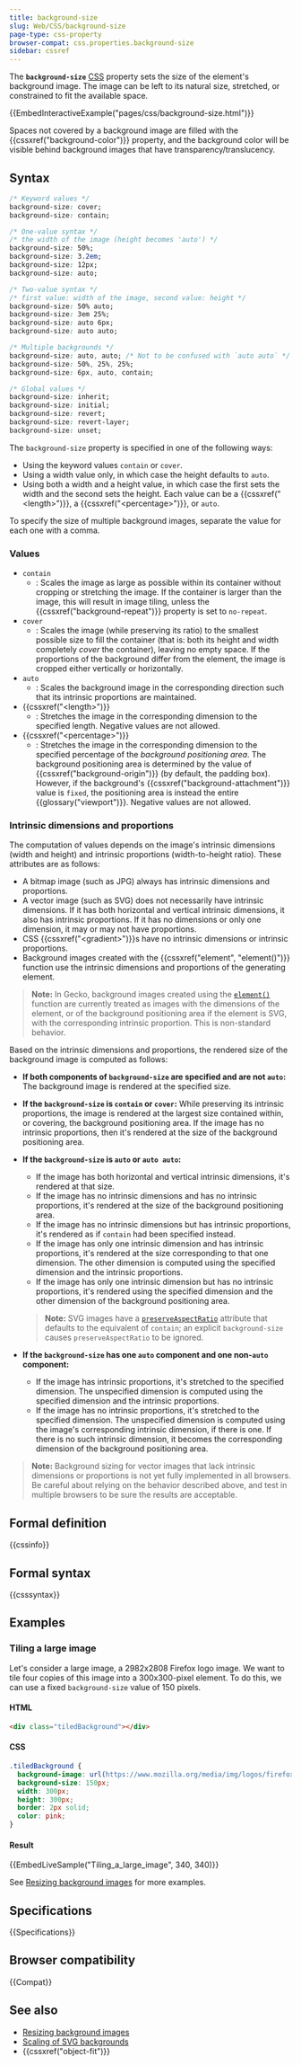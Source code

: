 ```yaml
---
title: background-size
slug: Web/CSS/background-size
page-type: css-property
browser-compat: css.properties.background-size
sidebar: cssref
---
```



The **`background-size`** [CSS](/en-US/docs/Web/CSS) property sets the size of the element's background image.
The image can be left to its natural size, stretched, or constrained to fit the available space.

{{EmbedInteractiveExample("pages/css/background-size.html")}}

Spaces not covered by a background image are filled with the {{cssxref("background-color")}} property, and the background color will be visible behind background images that have transparency/translucency.

## Syntax

```css
/* Keyword values */
background-size: cover;
background-size: contain;

/* One-value syntax */
/* the width of the image (height becomes 'auto') */
background-size: 50%;
background-size: 3.2em;
background-size: 12px;
background-size: auto;

/* Two-value syntax */
/* first value: width of the image, second value: height */
background-size: 50% auto;
background-size: 3em 25%;
background-size: auto 6px;
background-size: auto auto;

/* Multiple backgrounds */
background-size: auto, auto; /* Not to be confused with `auto auto` */
background-size: 50%, 25%, 25%;
background-size: 6px, auto, contain;

/* Global values */
background-size: inherit;
background-size: initial;
background-size: revert;
background-size: revert-layer;
background-size: unset;
```

The `background-size` property is specified in one of the following ways:

- Using the keyword values `contain` or `cover`.
- Using a width value only, in which case the height defaults to `auto`.
- Using both a width and a height value, in which case the first sets the width and the second sets the height.
  Each value can be a {{cssxref("&lt;length&gt;")}}, a {{cssxref("&lt;percentage&gt;")}}, or `auto`.

To specify the size of multiple background images, separate the value for each one with a comma.

### Values

- `contain`
  - : Scales the image as large as possible within its container without cropping or stretching the image.
    If the container is larger than the image, this will result in image tiling, unless the {{cssxref("background-repeat")}} property is set to `no-repeat`.
- `cover`
  - : Scales the image (while preserving its ratio) to the smallest possible size to fill the container (that is: both its height and width completely _cover_ the container), leaving no empty space.
    If the proportions of the background differ from the element, the image is cropped either vertically or horizontally.
- `auto`
  - : Scales the background image in the corresponding direction such that its intrinsic proportions are maintained.
- {{cssxref("&lt;length&gt;")}}
  - : Stretches the image in the corresponding dimension to the specified length. Negative values are not allowed.
- {{cssxref("&lt;percentage&gt;")}}
  - : Stretches the image in the corresponding dimension to the specified percentage of the _background positioning area_.
    The background positioning area is determined by the value of {{cssxref("background-origin")}} (by default, the padding box).
    However, if the background's {{cssxref("background-attachment")}} value is `fixed`, the positioning area is instead the entire {{glossary("viewport")}}.
    Negative values are not allowed.

### Intrinsic dimensions and proportions

The computation of values depends on the image's intrinsic dimensions (width and height) and intrinsic proportions (width-to-height ratio).
These attributes are as follows:

- A bitmap image (such as JPG) always has intrinsic dimensions and proportions.
- A vector image (such as SVG) does not necessarily have intrinsic dimensions.
  If it has both horizontal and vertical intrinsic dimensions, it also has intrinsic proportions.
  If it has no dimensions or only one dimension, it may or may not have proportions.
- CSS {{cssxref("&lt;gradient&gt;")}}s have no intrinsic dimensions or intrinsic proportions.
- Background images created with the {{cssxref("element", "element()")}} function use the intrinsic dimensions and proportions of the generating element.

> **Note:** In Gecko, background images created using the [`element()`](/en-US/docs/Web/CSS/element) function are currently treated as images with the dimensions of the element, or of the background positioning area if the element is SVG, with the corresponding intrinsic proportion. This is non-standard behavior.

Based on the intrinsic dimensions and proportions, the rendered size of the background image is computed as follows:

- **If both components of `background-size` are specified and are not `auto`:** The background image is rendered at the specified size.
- **If the `background-size` is `contain` or `cover`:** While preserving its intrinsic proportions, the image is rendered at the largest size contained within, or covering, the background positioning area.
  If the image has no intrinsic proportions, then it's rendered at the size of the background positioning area.
- **If the `background-size` is `auto` or `auto auto`:**

  - If the image has both horizontal and vertical intrinsic dimensions, it's rendered at that size.
  - If the image has no intrinsic dimensions and has no intrinsic proportions, it's rendered at the size of the background positioning area.
  - If the image has no intrinsic dimensions but has intrinsic proportions, it's rendered as if `contain` had been specified instead.
  - If the image has only one intrinsic dimension and has intrinsic proportions, it's rendered at the size corresponding to that one dimension.
    The other dimension is computed using the specified dimension and the intrinsic proportions.
  - If the image has only one intrinsic dimension but has no intrinsic proportions, it's rendered using the specified dimension and the other dimension of the background positioning area.

  > **Note:** SVG images have a [`preserveAspectRatio`](/en-US/docs/Web/SVG/Attribute/preserveAspectRatio) attribute that defaults to the equivalent of `contain`; an explicit `background-size` causes `preserveAspectRatio` to be ignored.

- **If the `background-size` has one `auto` component and one non-`auto` component:**

  - If the image has intrinsic proportions, it's stretched to the specified dimension.
    The unspecified dimension is computed using the specified dimension and the intrinsic proportions.
  - If the image has no intrinsic proportions, it's stretched to the specified dimension.
    The unspecified dimension is computed using the image's corresponding intrinsic dimension, if there is one.
    If there is no such intrinsic dimension, it becomes the corresponding dimension of the background positioning area.

> **Note:** Background sizing for vector images that lack intrinsic dimensions or proportions is not yet fully implemented in all browsers.
> Be careful about relying on the behavior described above, and test in multiple browsers to be sure the results are acceptable.

## Formal definition

{{cssinfo}}

## Formal syntax

{{csssyntax}}

## Examples

### Tiling a large image

Let's consider a large image, a 2982x2808 Firefox logo image. We want to tile four copies of this image into a 300x300-pixel element.
To do this, we can use a fixed `background-size` value of 150 pixels.

#### HTML

```html
<div class="tiledBackground"></div>
```

#### CSS

```css
.tiledBackground {
  background-image: url(https://www.mozilla.org/media/img/logos/firefox/logo-quantum.9c5e96634f92.png);
  background-size: 150px;
  width: 300px;
  height: 300px;
  border: 2px solid;
  color: pink;
}
```

#### Result

{{EmbedLiveSample("Tiling_a_large_image", 340, 340)}}

See [Resizing background images](/en-US/docs/Web/CSS/CSS_backgrounds_and_borders/Resizing_background_images) for more examples.

## Specifications

{{Specifications}}

## Browser compatibility

{{Compat}}

## See also

- [Resizing background images](/en-US/docs/Web/CSS/CSS_backgrounds_and_borders/Resizing_background_images)
- [Scaling of SVG backgrounds](/en-US/docs/Web/CSS/Scaling_of_SVG_backgrounds)
- {{cssxref("object-fit")}}
